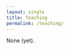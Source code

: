 ```yaml
---
layout: single
title: Teaching
permalink: /teaching/
---
```


None (yet).

<!-- <h2> Courses: </h2>


<h2> Student supervision: </h2> -->